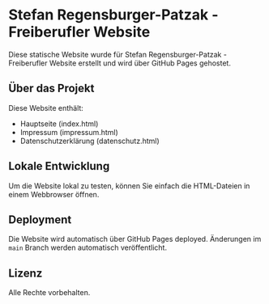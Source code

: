 # Stefan Regensburger-Patzak - Freiberufler Website

Diese statische Website wurde für Stefan Regensburger-Patzak - Freiberufler Website erstellt und wird über GitHub Pages gehostet.

## Über das Projekt

Diese Website enthält:
- Hauptseite (index.html)
- Impressum (impressum.html)
- Datenschutzerklärung (datenschutz.html)

## Lokale Entwicklung

Um die Website lokal zu testen, können Sie einfach die HTML-Dateien in einem Webbrowser öffnen.

## Deployment

Die Website wird automatisch über GitHub Pages deployed. Änderungen im `main` Branch werden automatisch veröffentlicht.

## Lizenz

Alle Rechte vorbehalten.
